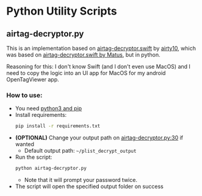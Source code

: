 # Python Utility Scripts


## airtag-decryptor.py

This is an implementation based on [airtag-decryptor.swift](https://gist.github.com/airy10/5205dc851fbd0715fcd7a5cdde25e7c8)
by [airty10](https://gist.github.com/airy10), which was based on [airtag-decryptor.swift by Matus](https://gist.github.com/YeapGuy/f473de53c2a4e8978bc63217359ca1e4),
but in python.

Reasoning for this: I don't know Swift (and I don't even use MacOS) and I need to copy the logic into an UI app for MacOS for my android OpenTagViewer app.

### How to use:

- You need [python3 and pip](https://packaging.python.org/en/latest/tutorials/installing-packages/)
- Install requirements:
    ```bash
    pip install -r requirements.txt
    ```
- **(OPTIONAL)** Change your output path on [airtag-decryptor.py:30](https://github.com/parawanderer/OpenTagViewer/blob/main/scripts/airtag-decryptor.py#L30) if wanted
    - Default output path: `~/plist_decrypt_output`
- Run the script:
    ```bash
    python airtag-decryptor.py
    ```
    - Note that it will prompt your password twice.
- The script will open the specified output folder on success